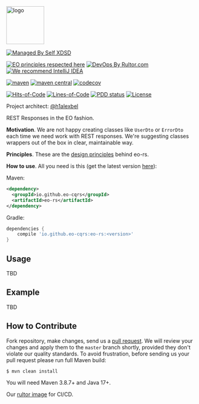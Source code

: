 <img alt="logo" src="https://eo-cqrs.github.io/.github/eo-cqrs.svg" height="100px" />

[![Managed By Self XDSD](https://self-xdsd.com/b/mbself.svg)](https://self-xdsd.com/p/eo-cqrs/eo-rs?provider=github)

[![EO principles respected here](https://www.elegantobjects.org/badge.svg)](https://www.elegantobjects.org)
[![DevOps By Rultor.com](https://www.rultor.com/b/eo-cars/eo-rs)](https://www.rultor.com/p/eo-cqrs/eo-rs)
[![We recommend IntelliJ IDEA](https://www.elegantobjects.org/intellij-idea.svg)](https://www.jetbrains.com/idea/)
<br>

[![maven](https://github.com/eo-cqrs/eo-rs/actions/workflows/mvn.yaml/badge.svg)](https://github.com/eo-cqrs/eo-rs/actions/workflows/mvn.yaml)
[![maven central](http://maven-badges.herokuapp.com/maven-central/io.github.eo-cqrs/eo-rs/badge.svg)](https://search.maven.org/artifact/io.github.eo-cqrs/eo-rs)
[![codecov](https://codecov.io/gh/eo-cqrs/eo-rs/branch/master/graph/badge.svg?token=rR4PGNZkPm)](https://codecov.io/gh/eo-cqrs/eo-rs)

[![Hits-of-Code](https://hitsofcode.com/github/eo-cqrs/eo-rs)](https://hitsofcode.com/view/github/eo-cqrs/eo-rs)
[![Lines-of-Code](https://tokei.rs/b1/github/eo-cqrs/eo-rs)](https://github.com/eo-cqrs/eo-rs)
[![PDD status](http://www.0pdd.com/svg?name=eo-cqrs/eo-rs)](http://www.0pdd.com/p?name=eo-cqrs/eo-rs)
[![License](https://img.shields.io/badge/license-MIT-green.svg)](https://github.com/eo-cqrs/eo-rs/blob/master/LICENSE.txt)

Project architect: [@h1alexbel](https://github.com/h1alexbel)

REST Responses in the EO fashion.

**Motivation**. We are not happy creating classes like `UserDto` or `ErrorDto` each time we need work with REST responses.
We're suggesting classes wrappers out of the box in clear, maintainable way.

**Principles**. These are the [design principles](https://www.elegantobjects.org/#principles) behind eo-rs.

**How to use**. All you need is this (get the latest version [here](https://search.maven.org/artifact/io.github.eo-cqrs/eo-rs)):

Maven:
```xml
<dependency>
  <groupId>io.github.eo-cqrs</groupId>
  <artifactId>eo-rs</artifactId>
</dependency>
```

Gradle:
```groovy
dependencies {
    compile 'io.github.eo-cqrs:eo-rs:<version>'
}
```

## Usage
TBD

## Example
TBD

## How to Contribute

Fork repository, make changes, send us a [pull request](https://www.yegor256.com/2014/04/15/github-guidelines.html).
We will review your changes and apply them to the `master` branch shortly,
provided they don't violate our quality standards. To avoid frustration,
before sending us your pull request please run full Maven build:

```bash
$ mvn clean install
```

You will need Maven 3.8.7+ and Java 17+.

Our [rultor image](https://github.com/eo-cqrs/eo-kafka-rultor-image) for CI/CD.
